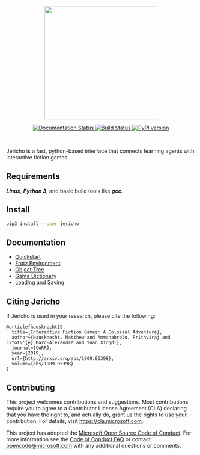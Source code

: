 <p align="center">
    <br>
    <img src="https://raw.githubusercontent.com/microsoft/jericho/master/docs/source/imgs/jericho.png" width="300"/>
    <br>
<p>

<p align="center">
  <a href='https://jericho-py.readthedocs.io/en/latest/?badge=latest'>
    <img src='https://readthedocs.org/projects/jericho-py/badge/?version=latest' alt='Documentation Status' />
  </a>
  <a href='https://travis-ci.org/microsoft/jericho'>
    <img src='https://travis-ci.org/microsoft/jericho.svg?branch=master' alt='Build Status' />
  </a>
  <a href='https://badge.fury.io/py/jericho'>
    <img src='https://badge.fury.io/py/jericho.svg' alt='PyPI version' />
  </a>
<p>
    
<br>

Jericho is a fast, python-based interface that connects learning agents with interactive fiction games.

## Requirements
***Linux***, ***Python 3***, and basic build tools like ***gcc***.

## Install
```bash
pip3 install --user jericho
```

## Documentation
- [Quickstart](https://jericho-py.readthedocs.io/en/latest/tutorial_quick.html)
- [Frotz Environment](https://jericho-py.readthedocs.io/en/latest/frotz_env.html)
- [Object Tree](https://jericho-py.readthedocs.io/en/latest/object_tree.html)
- [Game Dictionary](https://jericho-py.readthedocs.io/en/latest/dictionary.html)
- [Loading and Saving](https://jericho-py.readthedocs.io/en/latest/load_save.html)

## Citing Jericho
If Jericho is used in your research, please cite the following:
```
@article{hausknecht19,
  title={Interactive Fiction Games: A Colossal Adventure},
  author={Hausknecht, Matthew and Ammanabrolu, Prithviraj and C\^ot\'{e} Marc-Alexandre and Yuan Xingdi},
  journal={CoRR},
  year={2019},
  url={http://arxiv.org/abs/1909.05398},
  volume={abs/1909.05398}
}
```

## Contributing

This project welcomes contributions and suggestions.  Most contributions require you to agree to a
Contributor License Agreement (CLA) declaring that you have the right to, and actually do, grant us
the rights to use your contribution. For details, visit https://cla.microsoft.com.

This project has adopted the [Microsoft Open Source Code of Conduct](https://opensource.microsoft.com/codeofconduct/).
For more information see the [Code of Conduct FAQ](https://opensource.microsoft.com/codeofconduct/faq/) or
contact [opencode@microsoft.com](mailto:opencode@microsoft.com) with any additional questions or comments.
